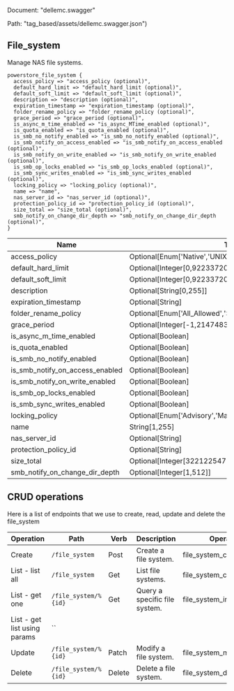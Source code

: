 Document: "dellemc.swagger"


Path: "tag_based/assets/dellemc.swagger.json")

## File_system

Manage NAS file systems.

```puppet
powerstore_file_system {
  access_policy => "access_policy (optional)",
  default_hard_limit => "default_hard_limit (optional)",
  default_soft_limit => "default_soft_limit (optional)",
  description => "description (optional)",
  expiration_timestamp => "expiration_timestamp (optional)",
  folder_rename_policy => "folder_rename_policy (optional)",
  grace_period => "grace_period (optional)",
  is_async_m_time_enabled => "is_async_MTime_enabled (optional)",
  is_quota_enabled => "is_quota_enabled (optional)",
  is_smb_no_notify_enabled => "is_smb_no_notify_enabled (optional)",
  is_smb_notify_on_access_enabled => "is_smb_notify_on_access_enabled (optional)",
  is_smb_notify_on_write_enabled => "is_smb_notify_on_write_enabled (optional)",
  is_smb_op_locks_enabled => "is_smb_op_locks_enabled (optional)",
  is_smb_sync_writes_enabled => "is_smb_sync_writes_enabled (optional)",
  locking_policy => "locking_policy (optional)",
  name => "name",
  nas_server_id => "nas_server_id (optional)",
  protection_policy_id => "protection_policy_id (optional)",
  size_total => "size_total (optional)",
  smb_notify_on_change_dir_depth => "smb_notify_on_change_dir_depth (optional)",
}
```

| Name        | Type           | Required       |
| ------------- | ------------- | ------------- |
|access_policy | Optional[Enum['Native','UNIX','Windows']] | false |
|default_hard_limit | Optional[Integer[0,9223372036854775807]] | false |
|default_soft_limit | Optional[Integer[0,9223372036854775807]] | false |
|description | Optional[String[0,255]] | false |
|expiration_timestamp | Optional[String] | false |
|folder_rename_policy | Optional[Enum['All_Allowed','SMB_Forbidden','All_Forbidden']] | false |
|grace_period | Optional[Integer[-1,2147483647]] | false |
|is_async_m_time_enabled | Optional[Boolean] | false |
|is_quota_enabled | Optional[Boolean] | false |
|is_smb_no_notify_enabled | Optional[Boolean] | false |
|is_smb_notify_on_access_enabled | Optional[Boolean] | false |
|is_smb_notify_on_write_enabled | Optional[Boolean] | false |
|is_smb_op_locks_enabled | Optional[Boolean] | false |
|is_smb_sync_writes_enabled | Optional[Boolean] | false |
|locking_policy | Optional[Enum['Advisory','Mandatory']] | false |
|name | String[1,255] | true |
|nas_server_id | Optional[String] | false |
|protection_policy_id | Optional[String] | false |
|size_total | Optional[Integer[3221225472,281474976710656]] | false |
|smb_notify_on_change_dir_depth | Optional[Integer[1,512]] | false |



## CRUD operations

Here is a list of endpoints that we use to create, read, update and delete the file_system

| Operation | Path | Verb | Description | OperationID |
| ------------- | ------------- | ------------- | ------------- | ------------- |
|Create|`/file_system`|Post|Create a file system.|file_system_create|
|List - list all|`/file_system`|Get|List file systems.|file_system_collection_query|
|List - get one|`/file_system/%{id}`|Get|Query a specific file system.|file_system_instance_query|
|List - get list using params|``||||
|Update|`/file_system/%{id}`|Patch|Modify a file system.|file_system_modify|
|Delete|`/file_system/%{id}`|Delete|Delete a file system.|file_system_delete|
